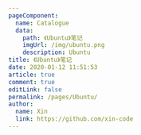 ```yaml
---
pageComponent: 
  name: Catalogue
  data: 
    path: 《Ubuntu》笔记
    imgUrl: /img/ubuntu.png
    description: Ubuntu
title: 《Ubuntu》笔记
date: 2020-01-12 11:51:53
article: true
comment: true
editLink: false
permalink: /pages/Ubuntu/
author: 
  name: Xin
  link: https://github.com/xin-code
---
```


<br />